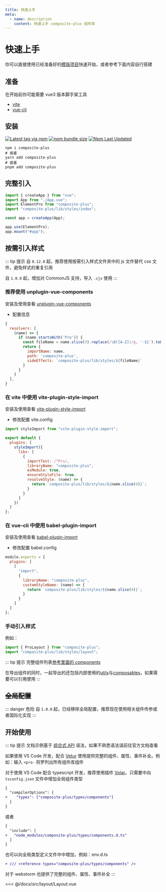 ```yaml
---
title: 快速上手
meta:
  - name: description
    content: 快速上手 composite-plus 组件库
---
```


# 快速上手

你可以直接使用已经准备好的[模版项目](https://github.com/tolking/element-admin-template)快速开始，或者参考下面内容自行搭建

## 准备

在开始前你可能需要 vue3 版本脚手架工具

- [vite](https://vitejs.dev/)
- [vue-cli](https://cli.vuejs.org/zh/)

## 安装

[![Latest tag via npm](https://img.shields.io/npm/v/composite-plus.svg?style=flat-square&logo=npm)](https://npmjs.com/package/composite-plus)
[![npm bundle size](https://img.shields.io/bundlephobia/minzip/composite-plus?label=minzip&logo=npm&style=flat-square)](https://npmjs.com/package/composite-plus)
[![Npm Last Updated](https://img.shields.io/badge/dynamic/json.svg?style=flat-square&logo=npm&label=last%20release&url=http%3A%2F%2Fregistry.npmjs.org%2Fcomposite-plus&query=$.time.modified)](https://www.npmjs.com/package/composite-plus)

```
npm i composite-plus
# 或者
yarn add composite-plus
# 或者
pnpm add composite-plus
```

## 完整引入

```js
import { createApp } from "vue";
import App from "./App.vue";
import ElementPro from "composite-plus";
import "composite-plus/lib/styles/index";

const app = createApp(App);

app.use(ElementPro);
app.mount("#app");
```

## 按需引入样式

::: tip 提示
自 `0.12.0` 起，推荐使用按需引入样式文件夹中的 js 文件替代 css 文件，避免样式的重复引用

自 `1.0.0` 起，增加对 CommonJS 支持，导入 `.cjs` 使用
:::

### 推荐使用 unplugin-vue-components

安装及使用查看 [unplugin-vue-components](https://www.npmjs.com/package/unplugin-vue-components)

- 配置信息

```js
{
  resolvers: [
    (name) => {
      if (name.startsWith('Pro')) {
        const fileName = name.slice(3).replace(/\B([A-Z])/g, '-$1').toLocaleLowerCase()
        return {
          importName: name,
          path: 'composite-plus',
          sideEffects: `composite-plus/lib/styles/${fileName}`
        }
      }
    }
  ],
}
```

### 在 vite 中使用 vite-plugin-style-import

安装及使用查看 [vite-plugin-style-import](https://www.npmjs.com/package/vite-plugin-style-import)

- 修改配置 vite.config

```js
import styleImport from "vite-plugin-style-import";

export default {
  plugins: [
    styleImport({
      libs: [
        {
          importTest: /^Pro/,
          libraryName: "composite-plus",
          esModule: true,
          ensureStyleFile: true,
          resolveStyle: (name) => {
            return `composite-plus/lib/styles/${name.slice(4)}`;
          }
        }
      ]
    })
  ]
};
```

### 在 vue-cli 中使用 babel-plugin-import

安装及使用查看 [babel-plugin-import](https://www.npmjs.com/package/babel-plugin-import)

- 修改配置 babel.config

```js
module.exports = {
  plugins: [
    [
      "import",
      {
        libraryName: "composite-plus",
        customStyleName: (name) => {
          return `composite-plus/lib/styles/${name.slice(4)}`;
        }
      }
    ]
  ]
};
```

### 手动引入样式

例如：

```js
import { ProLayout } from "composite-plus";
import "composite-plus/lib/styles/layout";
```

::: tip 提示
完整组件列表[参考里面的 components](https://github.com/anncer/composite-plus/blob/master/src/components.ts)

在导出组件的同时，一起导出的还包括内部使用的[utils](https://github.com/anncer/composite-plus/blob/master/src/utils/)与[composables](https://github.com/anncer/composite-plus/blob/master/src/composables/)，如果需要可以引用使用
:::

## ~~全局配置~~

::: danger 危险
自 `1.0.0` 起，已经移除全局配置，推荐现在使用相关组件传参或者国际化实现
:::

## 开始使用

::: tip 提示
文档示例基于 [组合式 API](https://v3.cn.vuejs.org/guide/composition-api-introduction.html) 语法，如果不熟悉语法请前往官方文档查看

如果使用 VS Code 开发，配合 [Vetur](https://marketplace.visualstudio.com/items?itemName=octref.vetur) 使用提供完整的组件、属性、事件补全。例如：输入 `<pro-` 将罗列出所有组件库组件

对于使用 VS Code 配合 typescript 开发，推荐使用插件 [Volar](https://marketplace.visualstudio.com/items?itemName=johnsoncodehk.volar)。只需要中向 `tsconfig.json` 文件中增加全局组件类型

```diff
{
  "compilerOptions": {
+    "types": ["composite-plus/types/components"]
  }
}
```

或者

```diff
{
  "include": [
+   "node_modules/composite-plus/types/components.d.ts"
  ]
}
```

也可以向全局类型定义文件中中增加，例如：env.d.ts

```diff
+ /// <reference types="composite-plus/types/components" />
```

对于 webstorm 也提供了完整的组件、属性、事件补全
:::

<<< @/docs/src/layout/Layout.vue
